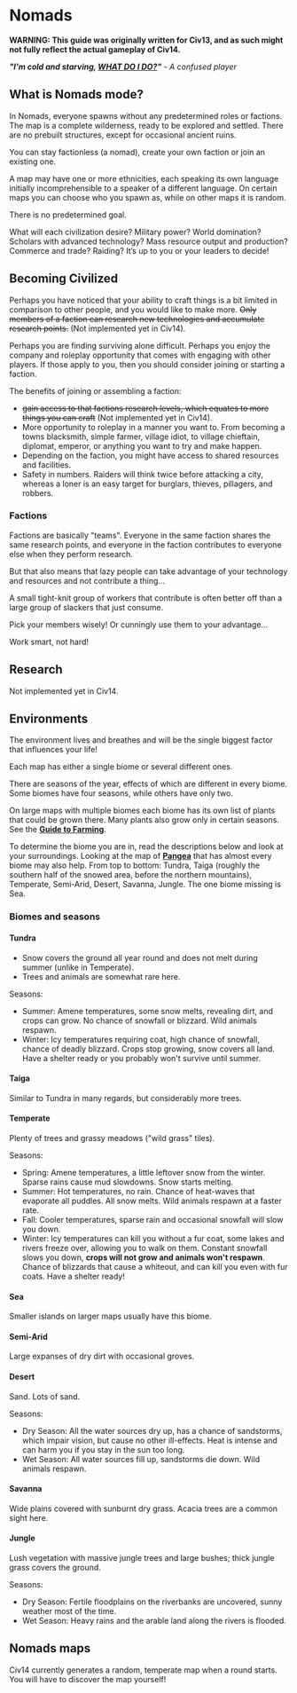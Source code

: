 # Nomads

**WARNING: This guide was originally written for Civ13, and as such might not fully reflect the actual gameplay of Civ14.**

**_"I'm cold and starving, [WHAT DO I DO?](starter_guide.md)"_** _- A confused player_

## What is Nomads mode?

In Nomads, everyone spawns without any predetermined roles or factions. The map is a complete wilderness, ready to be explored and settled. There are no prebuilt structures, except for occasional ancient ruins.

You can stay factionless (a nomad), create your own faction or join an existing one.

A map may have one or more ethnicities, each speaking its own language initially incomprehensible to a speaker of a different language. On certain maps you can choose who you spawn as, while on other maps it is random.

There is no predetermined goal.

What will each civilization desire? Military power? World domination? Scholars with advanced technology? Mass resource output and production? Commerce and trade? Raiding? It’s up to you or your leaders to decide!

## Becoming Civilized

Perhaps you have noticed that your ability to craft things is a bit
limited in comparison to other people, and you would like to make more. ~~Only members of a faction can research new technologies and accumulate research points.~~ (Not implemented yet in Civ14).

Perhaps you are finding surviving alone difficult. Perhaps you enjoy the company and roleplay opportunity that comes with engaging with other players. If those apply to you, then you should consider joining or starting a faction.

The benefits of joining or assembling a faction:

-   ~~gain access to that factions research levels, which equates to more things you can craft~~ (Not implemented yet in Civ14).
-   More opportunity to roleplay in a manner you want to. From becoming a towns blacksmith, simple farmer, village idiot, to village chieftain, diplomat, emperor, or anything you want to try and make happen.
-   Depending on the faction, you might have access to shared resources and facilities.
-   Safety in numbers. Raiders will think twice before attacking a city, whereas a loner is an easy target for burglars, thieves, pillagers, and robbers.

### Factions

Factions are basically "teams". Everyone in the same faction shares the same research points, and everyone in the faction contributes to
everyone else when they perform research.

But that also means that lazy people can take advantage of your
technology and resources and not contribute a thing...

A small tight-knit group of workers that contribute is often better off than a large group of slackers that just consume.

Pick your members wisely\! Or cunningly use them to your advantage...

Work smart, not hard!

## Research

Not implemented yet in Civ14.

## Environments

The environment lives and breathes and will be the single biggest factor that influences your life!

Each map has either a single biome or several different ones.

There are seasons of the year, effects of which are different in every biome. Some biomes have four seasons, while others have only two.

On large maps with multiple biomes each biome has its own list of plants that could be grown there. Many plants also grow only in certain seasons. See the **[Guide to Farming](guide_to_farming.md)**.

To determine the biome you are in, read the descriptions below and look at your surroundings. Looking at the map of **[Pangea](https://civ13.github.io/civ13-wiki/assets/images/map_pangea.png)** that has almost every biome may also help. From top to bottom: Tundra, Taiga (roughly the southern half of the snowed area, before the northern mountains), Temperate, Semi-Arid, Desert, Savanna, Jungle. The one biome missing is Sea.

### Biomes and seasons

#### Tundra

-   Snow covers the ground all year round and does not melt during summer (unlike in Temperate).
-   Trees and animals are somewhat rare here.

Seasons:

-   Summer: Amene temperatures, some snow melts, revealing dirt, and crops can grow. No chance of snowfall or blizzard. Wild animals respawn.
-   Winter: Icy temperatures requiring coat, high chance of snowfall, chance of deadly blizzard. Crops stop growing, snow covers all land. Have a shelter ready or you probably won't survive until summer.

#### Taiga

Similar to Tundra in many regards, but considerably more trees.

#### Temperate

Plenty of trees and grassy meadows ("wild grass" tiles).

Seasons:

-   Spring: Amene temperatures, a little leftover snow from the winter. Sparse rains cause mud slowdowns. Snow starts melting.
-   Summer: Hot temperatures, no rain. Chance of heat-waves that evaporate all puddles. All snow melts. Wild animals respawn at a faster rate.
-   Fall: Cooler temperatures, sparse rain and occasional snowfall will slow you down.
-   Winter: Icy temperatures can kill you without a fur coat, some lakes and rivers freeze over, allowing you to walk on them. Constant snowfall slows you down, **crops will not grow and animals won't respawn**. Chance of blizzards that cause a whiteout, and can kill you even with fur coats. Have a shelter ready\!

#### Sea

Smaller islands on larger maps usually have this biome.

#### Semi-Arid

Large expanses of dry dirt with occasional groves.

#### Desert

Sand. Lots of sand.

Seasons:

-   Dry Season: All the water sources dry up, has a chance of sandstorms, which impair vision, but cause no other ill-effects. Heat is intense and can harm you if you stay in the sun too long.
-   Wet Season: All water sources fill up, sandstorms die down. Wild animals respawn.

#### Savanna

Wide plains covered with sunburnt dry grass. Acacia trees are a common sight here.

#### Jungle

Lush vegetation with massive jungle trees and large bushes; thick jungle grass covers the ground.

Seasons:

-   Dry Season: Fertile floodplains on the riverbanks are uncovered, sunny weather most of the time.
-   Wet Season: Heavy rains and the arable land along the rivers is flooded.

## Nomads maps

Civ14 currently generates a random, temperate map when a round starts. You will have to discover the map yourself!
